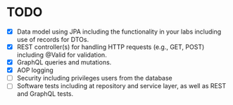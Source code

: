# TODO


- [x] Data model using JPA including the functionality in your labs including use of records for DTOs.  
- [x] REST controller(s) for handling HTTP requests (e.g., GET, POST) including @Valid for validation.
- [x] GraphQL queries and mutations.
- [x] AOP logging
- [ ] Security including privileges users from the database
- [ ] Software tests including at repository and service layer, as well as REST and GraphQL tests.
